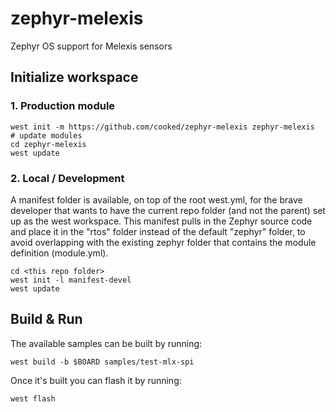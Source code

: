 # zephyr-melexis
Zephyr OS support for Melexis sensors

## Initialize workspace

### 1. Production module

```
west init -m https://github.com/cooked/zephyr-melexis zephyr-melexis
# update modules
cd zephyr-melexis
west update
```

### 2. Local / Development

A manifest folder is available, on top of the root west.yml, for the brave
developer that wants to have the current repo folder (and not the parent) set up
as the west workspace.
This manifest pulls in the Zephyr source code and place it in the "rtos" folder
instead of the default "zephyr" folder, to avoid overlapping with the
existing zephyr folder that contains the module definition (module.yml).

```
cd <this repo folder>
west init -l manifest-devel
west update
```

## Build & Run
The available samples can be built by running:

```
west build -b $BOARD samples/test-mlx-spi
```

Once it's built you can flash it by running:

```
west flash
```
